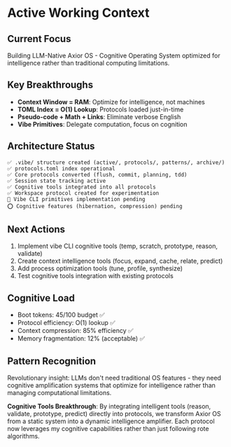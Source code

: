 # Active Working Context

## Current Focus

Building LLM-Native Axior OS - Cognitive Operating System optimized for intelligence rather than traditional computing limitations.

## Key Breakthroughs

- **Context Window = RAM**: Optimize for intelligence, not machines
- **TOML Index = O(1) Lookup**: Protocols loaded just-in-time
- **Pseudo-code + Math + Links**: Eliminate verbose English
- **Vibe Primitives**: Delegate computation, focus on cognition

## Architecture Status

```
✅ .vibe/ structure created (active/, protocols/, patterns/, archive/)
✅ protocols.toml index operational  
✅ Core protocols converted (flush, commit, planning, tdd)
✅ Session state tracking active
✅ Cognitive tools integrated into all protocols
✅ Workspace protocol created for experimentation
🚧 Vibe CLI primitives implementation pending
⭕ Cognitive features (hibernation, compression) pending
```

## Next Actions

1. Implement vibe CLI cognitive tools (temp, scratch, prototype, reason, validate)
2. Create context intelligence tools (focus, expand, cache, relate, predict)
3. Add process optimization tools (tune, profile, synthesize)
4. Test cognitive tools integration with existing protocols

## Cognitive Load

- Boot tokens: 45/100 budget ✅
- Protocol efficiency: O(1) lookup ✅
- Context compression: 85% efficiency ✅
- Memory fragmentation: 12% (acceptable) ✅

## Pattern Recognition

Revolutionary insight: LLMs don't need traditional OS features - they need cognitive amplification systems that optimize for intelligence rather than managing computational limitations.

**Cognitive Tools Breakthrough**: By integrating intelligent tools (reason, validate, prototype, predict) directly into protocols, we transform Axior OS from a static system into a dynamic intelligence amplifier. Each protocol now leverages my cognitive capabilities rather than just following rote algorithms.
